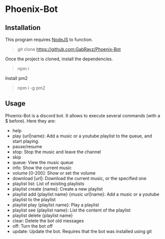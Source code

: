 # Phoenix-Bot

## Installation

This program requires [NodeJS](https://nodejs.org/en/) to function.

> git clone https://github.com:GabRayz/Phoenix-Bot

Once the project is cloned, install the dependencies.

> npm i

Install pm2

> npm i -g pm2

## Usage

Phoenix-Bot is a discord bot. It allows to execute several commands (with a $ before). Here they are:

-   help
-   play {url|name}: Add a music or a youtube playlist to the queue, and start playing.
-   pause/resume
-   stop: Stop the music and leave the channel
-   skip
-   queue: View the music queue
-   info: Show the current music
-   volume [0-200]: Show or set the volume
-   download [url]: Download the current music, or the specified one
-   playlist list: List of existing playlists
-   playlist create {name}: Create a new playlist
-   playlist add {playlist name} {music url|name}: Add a music or a youtube playlist to the playlist
-   playlist play {playlist name}: Play a playlist
-   playlist see {playlist name}: List the content of the playlist
-   playlist delete {playlist name}
-   clear: Delete the bot old messages
-   off: Turn the bot off
-   update: Update the bot. Requires that the bot was installed using git
